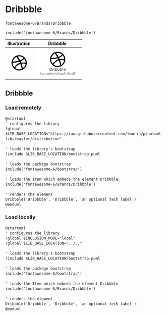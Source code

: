 # Dribbble


```text
fontawesome-6/Brands/Dribbble
```

```text
include('fontawesome-6/Brands/Dribbble')
```



| Illustration | Dribbble |
| :---: | :---: |
| ![illustration for Illustration](../../fontawesome-6/Brands/Dribbble.png) | ![illustration for Dribbble](../../fontawesome-6/Brands/Dribbble.Local.png) |




## Dribbble

### Load remotely
```plantuml
@startuml
' configures the library
!global $LIB_BASE_LOCATION="https://raw.githubusercontent.com/tmorin/plantuml-libs/master/distribution"

' loads the library's bootstrap
!include $LIB_BASE_LOCATION/bootstrap.puml

' loads the package bootstrap
include('fontawesome-6/bootstrap')

' loads the Item which embeds the element Dribbble
include('fontawesome-6/Brands/Dribbble')

' renders the element
Dribbble('Dribbble', 'Dribbble', 'an optional tech label')
@enduml
```

### Load locally
```plantuml
@startuml
' configures the library
!global $INCLUSION_MODE="local"
!global $LIB_BASE_LOCATION="../.."

' loads the library's bootstrap
!include $LIB_BASE_LOCATION/bootstrap.puml

' loads the package bootstrap
include('fontawesome-6/bootstrap')

' loads the Item which embeds the element Dribbble
include('fontawesome-6/Brands/Dribbble')

' renders the element
Dribbble('Dribbble', 'Dribbble', 'an optional tech label')
@enduml
```

